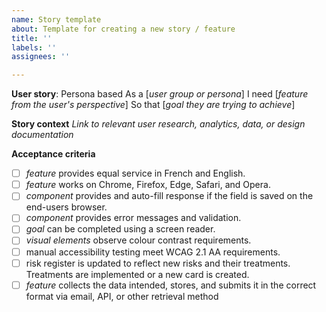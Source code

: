 ```yaml
---
name: Story template
about: Template for creating a new story / feature
title: ''
labels: ''
assignees: ''

---
```


**User story**: Persona based
As a [*user group or persona*]
I need [*feature from the user's perspective*]
So that [*goal they are trying to achieve*]

**Story context**
*Link to relevant user research, analytics, data, or design documentation*

**Acceptance criteria**
- [ ] *feature* provides equal service in French and English.
- [ ] *feature* works on Chrome, Firefox, Edge, Safari, and Opera.
- [ ] *component* provides and auto-fill response if the field is saved on the end-users browser.
- [ ] *component* provides error messages and validation.
- [ ] *goal* can be completed using a screen reader.
- [ ] *visual elements* observe colour contrast requirements. 
- [ ] manual accessibility testing meet WCAG 2.1 AA requirements.
- [ ] risk register is updated to reflect new risks and their treatments. Treatments are implemented or a new card is created.
- [ ] *feature* collects the data intended, stores, and submits it in the correct format via email, API, or other retrieval method
